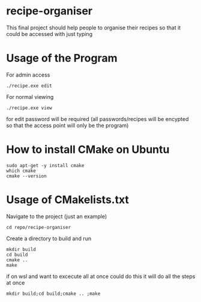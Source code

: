 # recipe-organiser
This final project should help people to organise their recipes so that it could be accessed with just typing

# Usage of the Program
For admin access
```
./recipe.exe edit
```
For normal viewing
```
./recipe.exe view
```

for edit password will be required (all passwords/recipes will be encypted so that the access point will only be the program)

# How to install CMake on Ubuntu
```
sudo apt-get -y install cmake
which cmake
cmake --version
```

# Usage of CMakelists.txt

Navigate to the project (just an example)
```
cd repo/recipe-organiser
```

Create a directory to build and run 
```
mkdir build
cd build
cmake .. 
make
```
if on wsl and want to excecute all at once could do this it will do all the steps at once
```
mkdir build;cd build;cmake .. ;make
```
